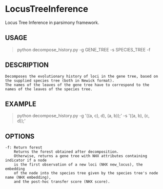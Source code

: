 # LocusTreeInference
Locus Tree Inference in parsimony framework.

## USAGE
>    python decompose_history.py -g GENE_TREE -s SPECIES_TREE -f
## DESCRIPTION
    Decomposes the evolutionary history of loci in the gene tree, based on
    the supplied species tree (both in Newick format).
    The names of the leaves of the gene tree have to correspond to the names of the leaves of the species tree.
## EXAMPLE
>   python decompose_history.py -g '((a, c), d), (a, b));' -s '((a, b), (c, d));'
## OPTIONS
    -f: Return forest
        Returns the forest obtained after decomposition.
        Otherwise, returns a gene tree with NHX attributes containing indicator if a node
        is the first observation of a new loci (NHX new_locus), the embedding
        of the node into the species tree given by the species tree's node name (NHX embedding),
        and the post-hoc transfer score (NHX score).
